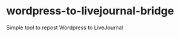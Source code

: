 wordpress-to-livejournal-bridge
===============================

Simple tool to repost Wordpress to LiveJournal
